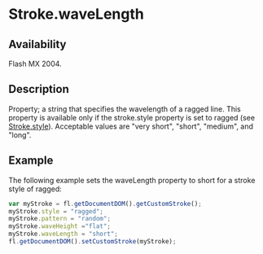 # Stroke.waveLength

## Availability

Flash MX 2004.

## Description

Property; a string that specifies the wavelength of a ragged line. This property is available only if the stroke.style property is set to ragged (see [Stroke.style](../Stroke_object/Stroke20.md)). Acceptable values are "very short", "short", "medium", and "long".

## Example

The following example sets the waveLength property to short for a stroke style of ragged:

```javascript
var myStroke = fl.getDocumentDOM().getCustomStroke();
myStroke.style = "ragged";
myStroke.pattern = "random";
myStroke.waveHeight ="flat";
myStroke.waveLength = "short";
fl.getDocumentDOM().setCustomStroke(myStroke);
```
